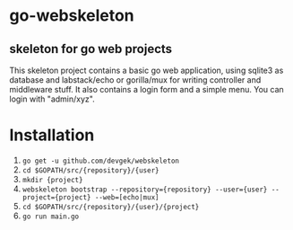 # go-webskeleton
skeleton for go web projects
---
This skeleton project contains a basic go web application, using sqlite3 as database and labstack/echo or gorilla/mux for
writing controller and middleware stuff.
It also contains a login form and a simple menu. You can login with "admin/xyz".
# Installation
1. `go get -u github.com/devgek/webskeleton`
2. `cd $GOPATH/src/{repository}/{user}`
3. `mkdir {project}`
4. `webskeleton bootstrap --repository={repository} --user={user} --project={project} --web=[echo|mux]`
5. `cd $GOPATH/src/{repository}/{user}/{project}`
6. `go run main.go`

